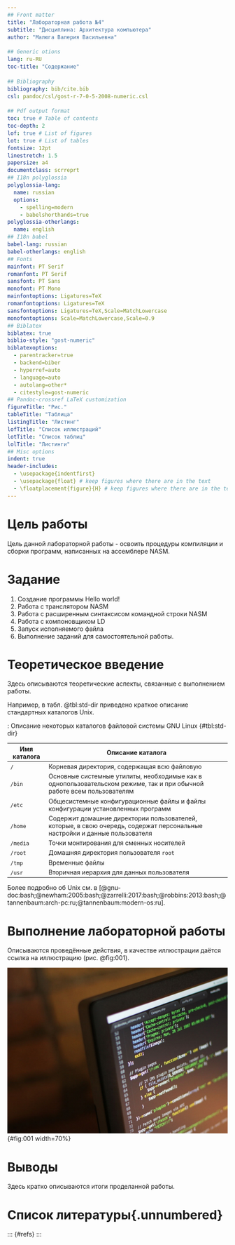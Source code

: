 ```yaml
---
## Front matter
title: "Лабораторная работа №4"
subtitle: "Дисциплина: Архитектура компьютера"
author: "Малюга Валерия Васильевна"

## Generic otions
lang: ru-RU
toc-title: "Содержание"

## Bibliography
bibliography: bib/cite.bib
csl: pandoc/csl/gost-r-7-0-5-2008-numeric.csl

## Pdf output format
toc: true # Table of contents
toc-depth: 2
lof: true # List of figures
lot: true # List of tables
fontsize: 12pt
linestretch: 1.5
papersize: a4
documentclass: scrreprt
## I18n polyglossia
polyglossia-lang:
  name: russian
  options:
	- spelling=modern
	- babelshorthands=true
polyglossia-otherlangs:
  name: english
## I18n babel
babel-lang: russian
babel-otherlangs: english
## Fonts
mainfont: PT Serif
romanfont: PT Serif
sansfont: PT Sans
monofont: PT Mono
mainfontoptions: Ligatures=TeX
romanfontoptions: Ligatures=TeX
sansfontoptions: Ligatures=TeX,Scale=MatchLowercase
monofontoptions: Scale=MatchLowercase,Scale=0.9
## Biblatex
biblatex: true
biblio-style: "gost-numeric"
biblatexoptions:
  - parentracker=true
  - backend=biber
  - hyperref=auto
  - language=auto
  - autolang=other*
  - citestyle=gost-numeric
## Pandoc-crossref LaTeX customization
figureTitle: "Рис."
tableTitle: "Таблица"
listingTitle: "Листинг"
lofTitle: "Список иллюстраций"
lotTitle: "Список таблиц"
lolTitle: "Листинги"
## Misc options
indent: true
header-includes:
  - \usepackage{indentfirst}
  - \usepackage{float} # keep figures where there are in the text
  - \floatplacement{figure}{H} # keep figures where there are in the text
---
```


# Цель работы

Цель данной лабораторной работы - освоить процедуры компиляции и сборки
программ, написанных на ассемблере NASM.

# Задание

1. Создание программы Hello world!
2. Работа с транслятором NASM
3. Работа с расширенным синтаксисом командной строки NASM
4. Работа с компоновщиком LD
5. Запуск исполняемого файла
6. Выполнение заданий для самостоятельной работы.

# Теоретическое введение

Здесь описываются теоретические аспекты, связанные с выполнением работы.

Например, в табл. @tbl:std-dir приведено краткое описание стандартных каталогов Unix.

: Описание некоторых каталогов файловой системы GNU Linux {#tbl:std-dir}

| Имя каталога | Описание каталога                                                                                                          |
|--------------|----------------------------------------------------------------------------------------------------------------------------|
| `/`          | Корневая директория, содержащая всю файловую                                                                               |
| `/bin `      | Основные системные утилиты, необходимые как в однопользовательском режиме, так и при обычной работе всем пользователям     |
| `/etc`       | Общесистемные конфигурационные файлы и файлы конфигурации установленных программ                                           |
| `/home`      | Содержит домашние директории пользователей, которые, в свою очередь, содержат персональные настройки и данные пользователя |
| `/media`     | Точки монтирования для сменных носителей                                                                                   |
| `/root`      | Домашняя директория пользователя  `root`                                                                                   |
| `/tmp`       | Временные файлы                                                                                                            |
| `/usr`       | Вторичная иерархия для данных пользователя                                                                                 |

Более подробно об Unix см. в [@gnu-doc:bash;@newham:2005:bash;@zarrelli:2017:bash;@robbins:2013:bash;@tannenbaum:arch-pc:ru;@tannenbaum:modern-os:ru].

# Выполнение лабораторной работы

Описываются проведённые действия, в качестве иллюстрации даётся ссылка на иллюстрацию (рис. @fig:001).

![Название рисунка](image/placeimg_800_600_tech.jpg){#fig:001 width=70%}

# Выводы

Здесь кратко описываются итоги проделанной работы.

# Список литературы{.unnumbered}

::: {#refs}
:::
